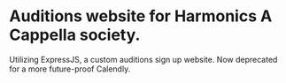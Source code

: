 # Auditions website for Harmonics A Cappella society.

Utilizing ExpressJS, a custom auditions sign up website. Now deprecated for a more future-proof Calendly.
